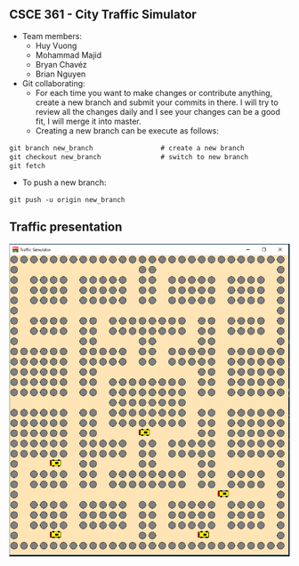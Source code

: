 ## CSCE 361 - City Traffic Simulator
* Team members:
    - Huy Vuong
    - Mohammad Majid
    - Bryan Chavéz
    - Brian Nguyen
* Git collaborating:
    - For each time you want to make changes or contribute anything, create a new branch and submit your commits in there. I will try to review all the changes daily and I see your changes can be a good fit, I will merge it into master.
    - Creating a new branch can be execute as follows:
```
git branch new_branch                 # create a new branch
git checkout new_branch               # switch to new branch
git fetch 
```
* To push a new branch:
```
git push -u origin new_branch
```

## Traffic presentation
![alt text](img/roadMap_ver1.0.PNG)